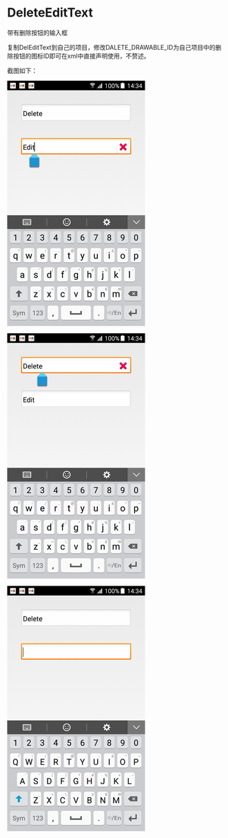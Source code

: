 # DeleteEditText
带有删除按钮的输入框


复制DelEditText到自己的项目，修改DALETE_DRAWABLE_ID为自己项目中的删除按钮的图标ID即可在xml中直接声明使用，不赘述。




截图如下：


![image](https://github.com/ZhanRu/DeleteEditText/blob/master/DeleteEditText/assets/1.png)

![image](https://github.com/ZhanRu/DeleteEditText/blob/master/DeleteEditText/assets/2.png)

![image](https://github.com/ZhanRu/DeleteEditText/blob/master/DeleteEditText/assets/3.png)






